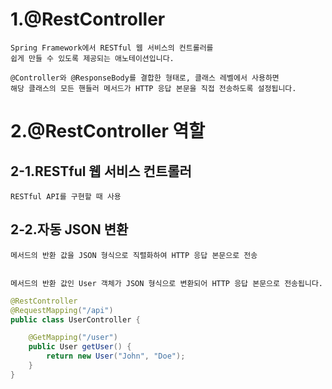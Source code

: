 # 1.@RestController
    Spring Framework에서 RESTful 웹 서비스의 컨트롤러를
    쉽게 만들 수 있도록 제공되는 애노테이션입니다.
    
    @Controller와 @ResponseBody를 결합한 형태로, 클래스 레벨에서 사용하면 
    해당 클래스의 모든 핸들러 메서드가 HTTP 응답 본문을 직접 전송하도록 설정됩니다.


# 2.@RestController 역할
## 2-1.RESTful 웹 서비스 컨트롤러
    RESTful API를 구현할 때 사용

## 2-2.자동 JSON 변환
    메서드의 반환 값을 JSON 형식으로 직렬화하여 HTTP 응답 본문으로 전송


    메서드의 반환 값인 User 객체가 JSON 형식으로 변환되어 HTTP 응답 본문으로 전송됩니다.
```java
@RestController
@RequestMapping("/api")
public class UserController {

    @GetMapping("/user")
    public User getUser() {
        return new User("John", "Doe");
    }
}
```
